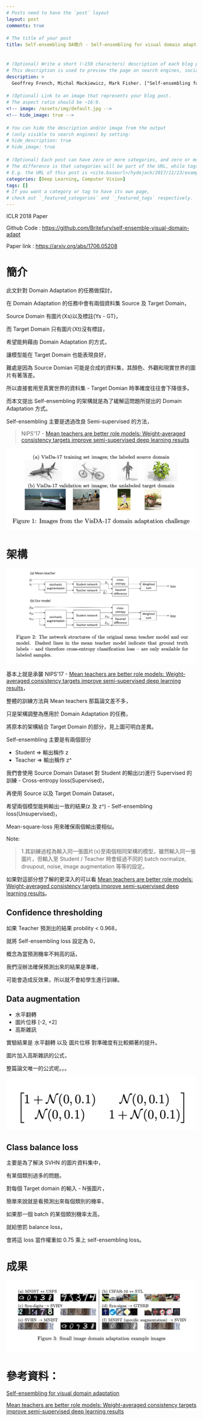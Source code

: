 ```yaml
---
# Posts need to have the `post` layout
layout: post
comments: true

# The title of your post
title: Self-ensembling DA簡介 - Self-ensembling for visual domain adaptation


# (Optional) Write a short (~150 characters) description of each blog post.
# This description is used to preview the page on search engines, social media, etc.
description: >
  Geoffrey French, Michal Mackiewicz, Mark Fisher. ["Self-ensembling for visual domain adaptation"](https://arxiv.org/abs/1706.05208). In ICLR'18.

# (Optional) Link to an image that represents your blog post.
# The aspect ratio should be ~16:9.
<!-- image: /assets/img/default.jpg -->
<!-- hide_image: true -->

# You can hide the description and/or image from the output
# (only visible to search engines) by setting:
# hide_description: true
# hide_image: true

# (Optional) Each post can have zero or more categories, and zero or more tags.
# The difference is that categories will be part of the URL, while tags will not.
# E.g. the URL of this post is <site.baseurl>/hydejack/2017/11/23/example-content/
categories: [Deep Learning, Computer Vision]
tags: []
# If you want a category or tag to have its own page,
# check out `_featured_categories` and `_featured_tags` respectively.
---
```

ICLR 2018 Paper

Github Code : https://github.com/Britefury/self-ensemble-visual-domain-adapt

Paper link : https://arxiv.org/abs/1706.05208

# 簡介

此文針對 Domain Adaptation 的任務做探討，

在 Domain Adaptation 的任務中會有兩個資料集 Source 及 Target Domain，

Source Domain 有圖片(Xs)以及標註(Ys - GT)，

而 Target Domain 只有圖片(Xt)沒有標註，

希望能夠藉由 Domain Adaptation 的方式，

讓模型能在 Target Domain 也能表現良好，

難處是因為 Source Domian 可能是合成的資料集，其顏色、外觀和現實世界的圖片有著落差。

所以直接套用至真實世界的資料集 - Target Domian 時準確度往往會下降很多。

而本文提出 Self-ensembling 的架構就是為了緩解這問題所提出的 Domain Adaptation 方式。

Self-ensembling 主要是透過改良 Semi-supervised 的方法，

> NIPS'17 - [Mean teachers are better role models: Weight-averaged consistency targets improve semi-supervised deep learning results]

![](/assets/img/2019-07-16-Self-Ensembling-DA/fig1.png)



# 架構

![](/assets/img/2019-07-16-Self-Ensembling-DA/fig2.png)

基本上就是承襲 NIPS'17 - [Mean teachers are better role models: Weight-averaged consistency targets improve semi-supervised deep learning results]，

整體的訓練方法與 Mean teachers 那篇論文差不多，

只是架構調整為應用於 Domain Adaptation 的任務，

將原本的架構結合 Target Domain 的部分，見上圖可明白差異。

Self-ensembling 主要是有兩個部分
- Student => 輸出稱作 z
- Teacher => 輸出稱作 z^

我們會使用 Source Domain Dataset 對 Student 的輸出(z)進行 Supervised 的訓練 - Cross-entropy loss(Supervised)，

再使用 Source 以及 Target Domain Dataset，

希望兩個模型能夠輸出一致的結果(z 及 z^) - Self-ensembling loss(Unsupervised)，

Mean-square-loss 用來確保兩個輸出要相似。

Note: 
> 1.其訓練過程為輸入同一張圖片(x)至兩個相同架構的模型，雖然輸入同一張圖片，但輸入至 Student / Teacher 時會經過不同的 batch normalize, droupout, noise, image augmentation 等等的設定。

如果對這部分想了解的更深入的可以看 [Mean teachers are better role models: Weight-averaged consistency targets improve semi-supervised deep learning results]。

## Confidence thresholding

如果 Teacher 預測出的結果 probility < 0.968，

就將 Self-ensembling loss 設定為 0，

概念為當預測機率不夠高的話，

我們沒辦法確保預測出來的結果是準確，

可能會造成反效果，所以就不會給學生進行訓練。

## Data augmentation

- 水平翻轉 
- 圖片位移 [-2, +2]
- 高斯雜訊

實驗結果是 水平翻轉 以及 圖片位移 對準確度有比較顯著的提升。

圖片加入高斯雜訊的公式，

整篇論文唯一的公式呢。。。

![](/assets/img/2019-07-16-Self-Ensembling-DA/eq1.png)


## Class balance loss

主要是為了解決 SVHN 的圖片資料集中，

有某個類別過多的問題。

對每個 Target domain 的輸入 - N張圖片，

簡單來說就是看預測出來每個類別的機率，

如果那一個 batch 的某個類別機率太高，

就給懲罰 balance loss，

會將這 loss 當作權重如 0.75 乘上 self-ensembling loss。


# 成果

![](/assets/img/2019-07-16-Self-Ensembling-DA/fig3.png)

# 參考資料：
[Self-ensembling for visual domain adaptation]

[Mean teachers are better role models: Weight-averaged consistency targets improve semi-supervised deep learning results]

[Self-ensembling for visual domain adaptation]:https://arxiv.org/abs/1706.05208

[Mean teachers are better role models: Weight-averaged consistency targets improve semi-supervised deep learning results]:https://arxiv.org/abs/1703.01780
